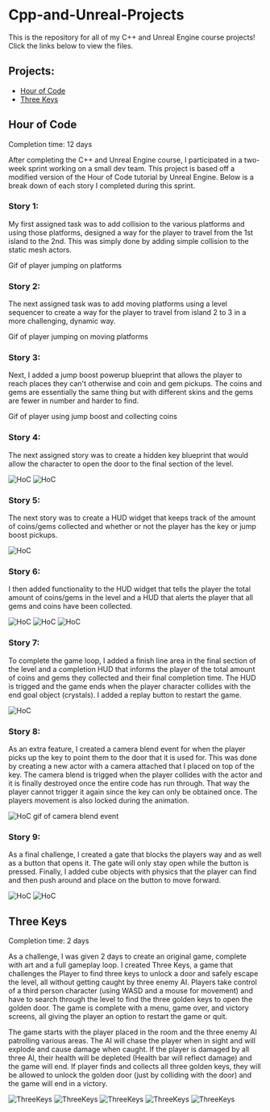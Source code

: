 # Cpp-and-Unreal-Projects
This is the repository for all of my C++ and Unreal Engine course projects! Click the links below to view the files.
## Projects:
- <a href="" target="_blank">Hour of Code</a>
- <a href="https://github.com/alvarezsound/Cpp-and-Unreal-Projects/tree/main/UnrealFinal" target="_blank">Three Keys</a>

## Hour of Code
Completion time: 12 days

After completing the C++ and Unreal Engine course, I participated in a two-week sprint working on a small dev team. This project is based off a modified version of the Hour of Code tutorial by Unreal Engine. Below is a break down of each story I completed during this sprint.

### Story 1: 
My first assigned task was to add collision to the various platforms and using those platforms, designed a way for the player to travel from the 1st island to the 2nd. This was simply done by adding simple collision to the static mesh actors.

Gif of player jumping on platforms

### Story 2: 
The next assigned task was to add moving platforms using a level sequencer to create a way for the player to travel from island 2 to 3 in a more challenging, dynamic way.

Gif of player jumping on moving platforms

### Story 3: 
Next, I added a jump boost powerup blueprint that allows the player to reach places they can't otherwise and coin and gem pickups. The coins and gems are essentially the same thing but with different skins and the gems are fewer in number and harder to find.

Gif of player using jump boost and collecting coins

### Story 4: 
The next assigned story was to create a hidden key blueprint that would allow the character to open the door to the final section of the level.

![HoC](/Images/HoC_Key.png)
![HoC](/Images/Hoc_Door.png)

### Story 5: 
The next story was to create a HUD widget that keeps track of the amount of coins/gems collected and whether or not the player has the key or jump boost pickups.

![HoC](/Images/HoC_HUD.png)

### Story 6: 
I then added functionality to the HUD widget that tells the player the total amount of coins/gems in the level and a HUD that alerts the player that all gems and coins have been collected.

![HoC](/Images/HoC_HUDBP.png)
![HoC](/Images/HoC_CoinCounterBP.png)
![HoC](/Images/HoC_Alert.png)

### Story 7: 
To complete the game loop, I added a finish line area in the final section of the level and a completion HUD that informs the player of the total amount of coins and gems they collected and their final completion time. The HUD is trigged and the game ends when the player character collides with the end goal object (crystals). I added a replay button to restart the game.

![HoC](/Images/HoC_Victory.png)

### Story 8: 
As an extra feature, I created a camera blend event for when the player picks up the key to point them to the door that it is used for. This was done by creating a new actor with a camera attached that I placed on top of the key. The camera blend is trigged when the player collides with the actor and it is finally destroyed once the entire code has run through. That way the player cannot trigger it again since the key can only be obtained once. The players movement is also locked during the animation.

![HoC](/Images/HoC_CameraBP.png)
gif of camera blend event

### Story 9: 
As a final challenge, I created a gate that blocks the players way and as well as a button that opens it. The gate will only stay open while the button is pressed. Finally, I added cube objects with physics that the player can find and then push around and place on the button to move forward.

![HoC](/Images/HoC_GateBP.png)
![HoC](/Images/HoC_GateButtonBP.png)


## Three Keys
Completion time: 2 days

As a challenge, I was given 2 days to create an original game, complete with art and a full gameplay loop. I created Three Keys, a game that challenges the Player to find three keys to unlock a door and safely escape the level, all without getting caught by three enemy AI. Players take control of a third person character (using WASD and a mouse for movement) and have to search through the level to find the three golden keys to open the golden door. The game is complete with a menu, game over, and victory screens, all giving the player an option to restart the game or quit. 

The game starts with the player placed in the room and the three enemy AI patrolling various areas. The AI will chase the player when in sight and will explode and cause damage when caught. If the player is damaged by all three AI, their health will be depleted (Health bar will reflect damage) and the game will end. If player finds and collects all three golden keys, they will be allowed to unlock the golden door (just by colliding with the door) and the game will end in a victory. 

![ThreeKeys](/Images/TK0.png)
![ThreeKeys](/Images/TK1.png)
![ThreeKeys](/Images/TK2.png)
![ThreeKeys](/Images/TK3.png)
![ThreeKeys](/Images/TK5.png)